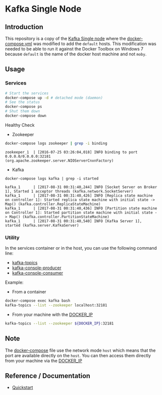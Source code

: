 # Kafka Single Node


## Introduction
This repository is a copy of the [Kafka Single node](https://github.com/confluentinc/cp-docker-images/blob/3.3.x/examples/kafka-single-node/docker-compose.yml) where the [docker-compose.yml](./docker-compose.yml) was modified to add the `default` hosts. This modification was needed to be able to run it against the Docker Toolbox on Windows 7 because `default` is the name of the docker host machine and not `moby`.



## Usage

### Services

```bash
# Start the services
docker-compose up -d # detached mode (daemon)
# See the status
docker-compose ps
# Shut them down
docker-compose down
```

Healthy Check
  * Zookeeper
```bash
docker-compose logs zookeeper | grep -i binding
```
```text
zookeeper_1  | [2016-07-25 03:26:04,018] INFO binding to port 0.0.0.0/0.0.0.0:32181 (org.apache.zookeeper.server.NIOServerCnxnFactory)
```
  * Kafka
```
docker-compose logs kafka | grep -i started
```
```text
kafka_1      | [2017-08-31 00:31:40,244] INFO [Socket Server on Broker 1], Started 1 acceptor threads (kafka.network.SocketServer)
kafka_1      | [2017-08-31 00:31:40,426] INFO [Replica state machine on controller 1]: Started replica state machine with initial state -> Map() (kafka.controller.ReplicaStateMachine)
kafka_1      | [2017-08-31 00:31:40,436] INFO [Partition state machine on Controller 1]: Started partition state machine with initial state -> Map() (kafka.controller.PartitionStateMachine)
kafka_1      | [2017-08-31 00:31:40,540] INFO [Kafka Server 1], started (kafka.server.KafkaServer)
```
### Utility

In the services container or in the host, you can use the following command line:
  * [kafka-topics](https://gerardnico.com/wiki/dit/kafka/topic#creation)
  * [kafka-console-producer](https://gerardnico.com/wiki/dit/kafka/producer)
  * [kafka-console-consumer](https://gerardnico.com/wiki/dit/kafka/consumer)

Example:
  * From a container
```bash
docker-compose exec kafka bash
kafka-topics --list --zookeeper localhost:32181
```
  * From your machine with the [DOCKER_IP](https://gerardnico.com/wiki/docker/host#ip)
```bash
kafka-topics --list --zookeeper ${DOCKER_IP}:32181
```
## Note
The [docker-compose](./docker-compose.yml) file use the network mode `host` which means that the port are available directly on the `host`. You can then access them directly from your machine via the [DOCKER_IP](https://gerardnico.com/wiki/docker/host#ip)

## Reference / Documentation

  * [Quickstart](https://docs.confluent.io/current/installation/docker/docs/quickstart.html)